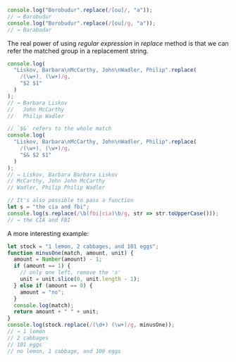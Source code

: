 ```javascript
console.log("Borobudur".replace(/[ou]/, "a"));
// → Barobudur
console.log("Borobudur".replace(/[ou]/g, "a"));
// → Barabadar
```

The real power of using _regular expression_ in _replace_ method is that we can refer the matched group in a replacement string.

```javascript
console.log(
  "Liskov, Barbara\nMcCarthy, John\nWadler, Philip".replace(
    /(\w+), (\w+)/g,
    "$2 $1"
  )
);
// → Barbara Liskov
//   John McCarthy
//   Philip Wadler

// `$&` refers to the whole match
console.log(
  "Liskov, Barbara\nMcCarthy, John\nWadler, Philip".replace(
    /(\w+), (\w+)/g,
    "$& $2 $1"
  )
);
// → Liskov, Barbara Barbara Liskov
// McCarthy, John John McCarthy
// Wadler, Philip Philip Wadler

// It's also possible to pass a function
let s = "the cia and fbi";
console.log(s.replace(/\b(fbi|cia)\b/g, str => str.toUpperCase()));
// → the CIA and FBI
```

A more interesting example:

```javascript
let stock = "1 lemon, 2 cabbages, and 101 eggs";
function minusOne(match, amount, unit) {
  amount = Number(amount) - 1;
  if (amount == 1) {
    // only one left, remove the 's'
    unit = unit.slice(0, unit.length - 1);
  } else if (amount == 0) {
    amount = "no";
  }
  console.log(match);
  return amount + " " + unit;
}
console.log(stock.replace(/(\d+) (\w+)/g, minusOne));
// → 1 lemon
// 2 cabbages
// 101 eggs
// no lemon, 1 cabbage, and 100 eggs
```
